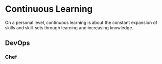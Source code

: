 # Continuous Learning

On a personal level, continuous learning is about the constant expansion of skills and skill-sets through learning and increasing knowledge.

## DevOps

### Chef

